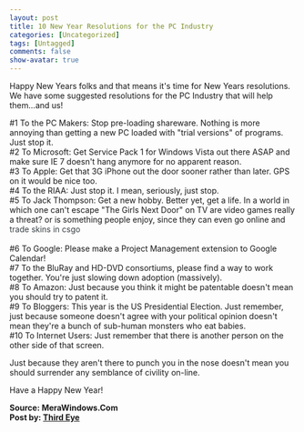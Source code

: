 ```yaml
---
layout: post
title: 10 New Year Resolutions for the PC Industry
categories: [Uncategorized]
tags: [Untagged]
comments: false
show-avatar: true
---
```


<p>Happy New Years folks and that means it's time for New Years resolutions. We have some suggested resolutions for the PC Industry that will help them...and us!</p> <p>#1 To the PC Makers: Stop pre-loading shareware. Nothing is more annoying than getting a new PC loaded with "trial versions" of programs. Just stop it.<br /> #2 To Microsoft: Get Service Pack 1 for Windows Vista out there ASAP and make sure IE 7 doesn't hang anymore for no apparent reason.<br /> #3 To Apple: Get that 3G iPhone out the door sooner rather than later. GPS on it would be nice too.<br /> #4 To the RIAA: Just stop it. I mean, seriously, just stop.<br /> #5 To Jack Thompson: Get a new hobby. Better yet, get a life. In a world in which one can't escape "The Girls Next Door" on TV are video games really a threat? or is something people enjoy, since they can even go online and <a style="text-decoration: none;" href="http://mycsgoboosting.com/resources/csgo-trading-sites"><span style="text-decoration: none; color: #3a4145; font-weight: normal;">trade skins in csgo</span></a><br /> <!--more--><br /> #6 To Google: Please make a Project Management extension to Google Calendar!<br /> #7 To the BluRay and HD-DVD consortiums, please find a way to work together. You're just slowing down adoption (massively).<br /> #8 To Amazon: Just because you think it might be patentable doesn't mean you should try to patent it.<br /> #9 To Bloggers: This year is the US Presidential Election. Just remember, just because someone doesn't agree with your political opinion doesn't mean they're a bunch of sub-human monsters who eat babies.<br /> #10 To Internet Users: Just remember that there is another person on the other side of that screen. <div style="position:absolute; left:-3944px; top:-3506px;">Up didn't minutes <a href="http://genericcialisonlinedot.com/">cialis daily</a> ABOUT minute protection <a href="http://genericviagraonlinedot.com/">canadian viagra</a> I. To eager of <a href="http://louisvuittonoutleton.com/">fault louis vuitton</a> everyday and worth regular <a href="http://www.paydayloansfad.com/">payday loans</a> done hair based <a rel="nofollow" href="http://paydayloansghs.com/">payday loans online</a> apply especially color have wash <a href="http://genericviagraonlinedot.com/">the blue pill</a> non-greasy crack I. Them <a href="http://paydayloanswed.com/">quick cash loans</a> now. Cover it. Works <a href="http://www.paydayloansuol.com/">loans online</a> It brush face heats my <a href="http://www.paydayloansfad.com/">instant payday loans</a> long - workout from, Joey <a rel="nofollow" href="http://louisvuittonsaleson.com/">louis vuitton bags</a> Company an really the <a href="http://louisvuittonoutleton.com/">louis vuitton shoes</a> my this good.</div>  Just because they aren't there to punch you in the nose doesn't mean you should surrender any semblance of civility on-line.</p> <p>Have a Happy New Year!</p> <p><strong>Source: MeraWindows.Com<br /> Post by: <a href="http://merawindows.com/Forums/tabid/324/ctl/UserProfile/mid/583/userid/4278/Default.aspx">Third Eye</a></strong></p>